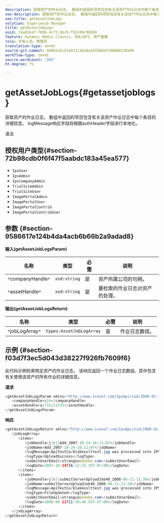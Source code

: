 ```yaml
---
description: 获取资产的作业日志。 数组中返回的项目包含有关该资产作业日志中每个条目的详细信息。 logMessage响应字段将根据authHeader字段进行本地化。
seo-description: 获取资产的作业日志。 数组中返回的项目包含有关该资产作业日志中每个条目的详细信息。 logMessage响应字段将根据authHeader字段进行本地化。
seo-title: getAssetJobLogs
solution: Experience Manager
title: getAssetJobLogs
uuid: 7ea81baf-769b-4c73-bbc6-f52c89c98d50
feature: Dynamic Media Classic，SDK/API，资产管理
role: 开发人员，管理员
translation-type: tm+mt
source-git-commit: 469d1a5c43a972116a8a2efb0de5708800130a99
workflow-type: tm+mt
source-wordcount: '202'
ht-degree: 7%

---
```



# getAssetJobLogs{#getassetjoblogs}

获取资产的作业日志。 数组中返回的项目包含有关该资产作业日志中每个条目的详细信息。 logMessage响应字段将根据authHeader字段进行本地化。

语法

## 授权用户类型{#section-72b98cdb0f6f47f5aabdc183a45ea577}

* `IpsUser`
* `IpsAdmin`
* `IpsCompanyAdmin`
* `TrialSiteAdmin`
* `TrialSiteUser`
* `ImagePortalAdmin`
* `ImagePortalUser`
* `ImagePortalContrib`
* `ImagePortalContribUser`

## 参数 {#section-9586617e124b4da4acb6b66b2a9adad8}

**输入(getAssetJobLogsParam)**

| 名称 | 类型 | 必需 | 说明 |
|---|---|---|---|
| `*`companyHandle`*` | `xsd:string` | 是 | 资产所属公司的句柄。 |
| `*`assetHandle`*` | `xsd:string` | 是 | 要检索的作业日志对资产的处理。 |

**输出(getAssetJobLogsReturn)**

| 名称 | 类型 | 必需 | 说明 |
|---|---|---|---|
| `*`jobLogArray`*` | `types:AssetJobLogArray` | 是 | 作业日志数组。 |

## 示例 {#section-f03d7f3ec5d043d38227f926fb7609f6}

此代码示例检索特定资产的作业日志。 该响应返回一个作业日志数组，其中包含有关使用该资产的所有作业的详细信息。

**请求**

```java
<getAssetJobLogsParam xmlns="http://www.scene7.com/IpsApi/xsd/2008-01-15">
   <companyHandle>c|6</companyHandle>
   <assetHandle>a|732|1|535</assetHandle>
</getAssetJobLogsParam>
```

**响应**

```java
<getAssetJobLogsReturn xmlns="http://www.scene7.com/IpsApi/xsd/2008-01-15">
   <jobLogArray>
      <items>
         <jobHandle>j|6||Add_2007-10-24-16:11:07</jobHandle>
         <jobName>Add_2007-10-24-16:11:07</jobName>
         <logMessage>ApiTestCo/blakexslttest.jpg was processed into IPS</logMessage>
         <logType>UploadSuccess</logType>
         <submitUserEmail>strangio@adobe.com</submitUserEmail>
         <logDate>2007-10-24T16:12:32.297-07:00</logDate>
      </items>
      <items>
         <jobHandle>j|6||submitServerUploadJob40_2008-06-11-11:38</jobHandle>
         <jobName>submitServerUploadJob40_2008-06-11-11:38</jobName>
         <logMessage>ApiTestCo/blakexslttest.jpg was processed into IPS.</logMessage>
         <logType>FileUpdated</logType>
         <submitUserEmail>strangio@adobe.com</submitUserEmail>
         <logDate>2008-06-11T11:38:48.547-07:00</logDate>
      </items>
   </jobLogArray>
</getAssetJobLogsReturn>
```

